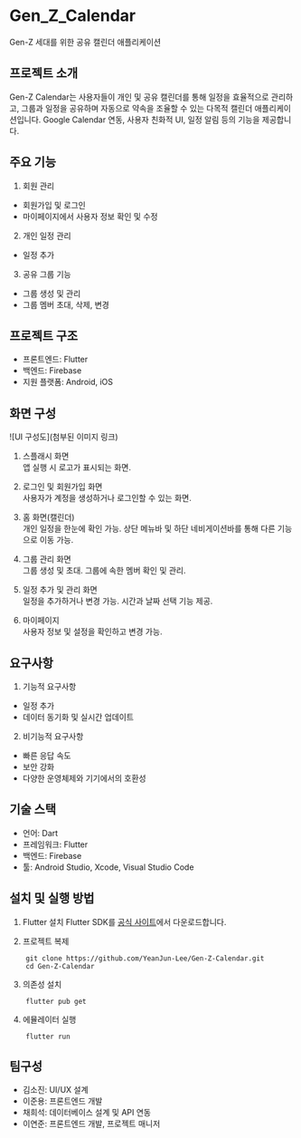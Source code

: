 # Gen_Z_Calendar
Gen-Z 세대를 위한 공유 캘린더 애플리케이션

## 프로젝트 소개
Gen-Z Calendar는 사용자들이 개인 및 공유 캘린더를 통해 일정을 효율적으로 관리하고, 그룹과 일정을 공유하며 자동으로 약속을 조율할 수 있는 다목적 캘린더 애플리케이션입니다. Google Calendar 연동, 사용자 친화적 UI, 일정 알림 등의 기능을 제공합니다.

## 주요 기능
1. 회원 관리
- 회원가입 및 로그인
- 마이페이지에서 사용자 정보 확인 및 수정

2. 개인 일정 관리
- 일정 추가

3. 공유 그룹 기능
- 그룹 생성 및 관리
- 그룹 멤버 초대, 삭제, 변경


## 프로젝트 구조
- 프론트엔드: Flutter
- 백엔드: Firebase
- 지원 플랫폼: Android, iOS

## 화면 구성
![UI 구성도](첨부된 이미지 링크)

1. 스플래시 화면  
    앱 실행 시 로고가 표시되는 화면.

2. 로그인 및 회원가입 화면  
    사용자가 계정을 생성하거나 로그인할 수 있는 화면.

3. 홈 화면(캘린더)  
    개인 일정을 한눈에 확인 가능.
    상단 메뉴바 및 하단 네비게이션바를 통해 다른 기능으로 이동 가능.

4. 그룹 관리 화면  
    그룹 생성 및 초대.
    그룹에 속한 멤버 확인 및 관리.

5. 일정 추가 및 관리 화면  
    일정을 추가하거나 변경 가능.
    시간과 날짜 선택 기능 제공.

6. 마이페이지  
    사용자 정보 및 설정을 확인하고 변경 가능.

## 요구사항
1. 기능적 요구사항
- 일정 추가
- 데이터 동기화 및 실시간 업데이트

2. 비기능적 요구사항
- 빠른 응답 속도
- 보안 강화
- 다양한 운영체제와 기기에서의 호환성

## 기술 스택
- 언어: Dart
- 프레임워크: Flutter
- 백엔드: Firebase
- 툴: Android Studio, Xcode, Visual Studio Code

## 설치 및 실행 방법
1. Flutter 설치
    Flutter SDK를 [공식 사이트](https://docs.flutter.dev/get-started/install)에서 다운로드합니다.

2. 프로젝트 복제

```
    git clone https://github.com/YeanJun-Lee/Gen-Z-Calendar.git
    cd Gen-Z-Calendar
```

3. 의존성 설치  
```
    flutter pub get
```

4. 에뮬레이터 실행  
```
    flutter run
```

## 팀구성
- 김소진: UI/UX 설계
- 이준용: 프론트엔드 개발
- 채희석: 데이터베이스 설계 및 API 연동
- 이연준: 프론트엔드 개발, 프로젝트 매니저
